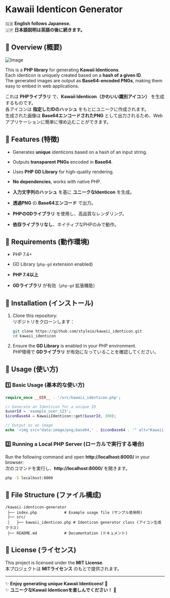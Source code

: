 # Kawaii Identicon Generator

🇬🇧 **English follows Japanese.**  
🇯🇵 **日本語説明は英語の後に続きます。**

## 🌸 Overview (概要)

![Image](https://github.com/user-attachments/assets/6b722763-db9c-4d29-bbae-ff15030331cc)

This is a **PHP library** for generating **Kawaii Identicons**.  
Each identicon is uniquely created based on a **hash of a given ID**.  
The generated images are output as **Base64-encoded PNGs**, making them easy to embed in web applications.

これは **PHPライブラリ** で、**Kawaii Identicon（かわいい識別アイコン）** を生成するものです。  
各アイコンは **指定したIDのハッシュ** をもとにユニークに作成されます。  
生成された画像は **Base64エンコードされたPNG** として出力されるため、Webアプリケーションに簡単に埋め込むことができます。

## 🚀 Features (特徴)

- Generates **unique** identicons based on a hash of an input string.  
- Outputs **transparent PNGs** encoded in **Base64**.  
- Uses **PHP GD Library** for high-quality rendering.  
- **No dependencies**, works with native PHP.  

- **入力文字列のハッシュ** を基に **ユニークなIdenticon** を生成。  
- **透過PNG** の **Base64エンコード** で出力。  
- **PHPのGDライブラリ** を使用し、高品質なレンダリング。  
- **依存ライブラリなし**、ネイティブなPHPのみで動作。  

## 📌 Requirements (動作環境)

- PHP 7.4+  
- GD Library (`php-gd` extension enabled)  

- **PHP 7.4以上**  
- **GDライブラリ** が有効（`php-gd` 拡張機能）  

## 🔧 Installation (インストール)

1. Clone this repository:  
   リポジトリをクローンします：  
   ```sh
   git clone https://github.com/styleio/kawaii_identicon.git
   cd kawaii_identicon
   ```
2. Ensure the **GD Library** is enabled in your PHP environment.  
   PHP環境で **GDライブラリ** が有効になっていることを確認してください。  

## 🏃 Usage (使い方)

### **1️⃣ Basic Usage (基本的な使い方)**

```php
require_once __DIR__ . '/src/kawaii_identicon.php';

// Generate an Identicon for a unique ID
$userId = 'example_user_123';
$iconBase64 = KawaiiIdenticon::get($userId, 300);

// Output as an image
echo '<img src="data:image/png;base64,' . $iconBase64 . '" alt="Kawaii Icon" />';
```

### **2️⃣ Running a Local PHP Server (ローカルで実行する場合)**

Run the following command and open **http://localhost:8000/** in your browser:  
次のコマンドを実行し、**http://localhost:8000/** を開きます。  

```sh
php -S localhost:8000
```

## 📂 File Structure (ファイル構成)

```
/kawaii-identicon-generator
 ├── index.php            # Example usage file (サンプル使用例)
 ├── src/
 │   ├── kawaii_identicon.php # Identicon generator class (アイコン生成クラス)
 ├── README.md            # Documentation (ドキュメント)
```

## 📜 License (ライセンス)

This project is licensed under the **MIT License**.  
本プロジェクトは **MITライセンス** のもとで提供されます。  

---

✨ **Enjoy generating unique Kawaii Identicons!** 🎨  
✨ **ユニークなKawaii Identiconを楽しんでください！** 🎨  
